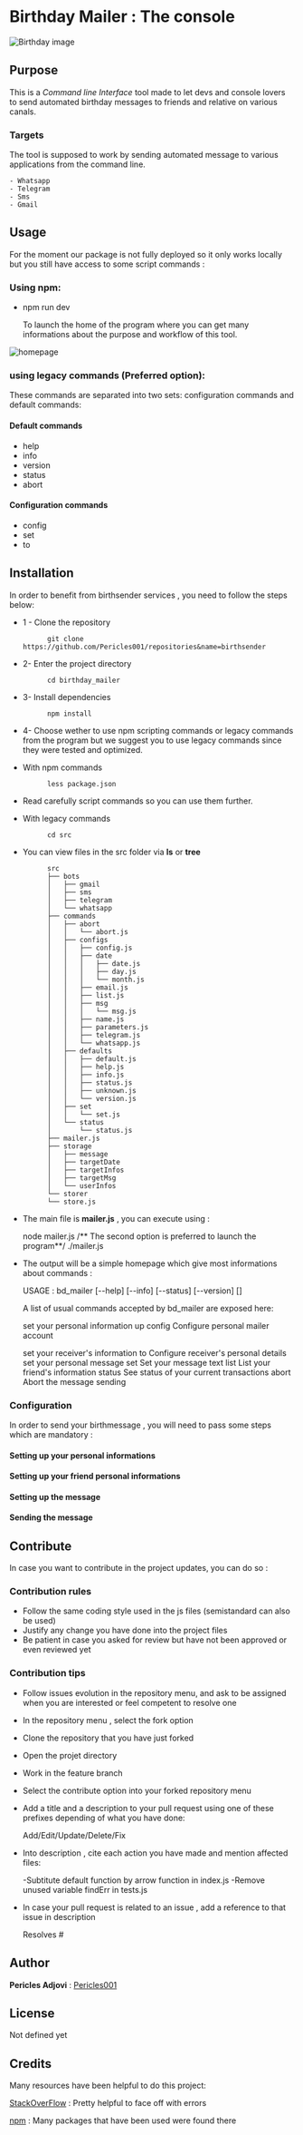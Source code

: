 # Birthday Mailer : The console

![Birthday image](https://cdn.pixabay.com/photo/2016/11/18/15/47/birthday-1835449_960_720.jpg)

## Purpose

This is a _Command line Interface_ tool made to let devs and console lovers to send automated birthday messages to
friends and relative on various canals.

### Targets

The tool is supposed to work by sending automated message to various applications from the command line.

    - Whatsapp
    - Telegram
    - Sms
    - Gmail

## Usage

For the moment our package is not fully deployed so it only works locally but you still have access to some script commands :

### Using npm:

* npm run dev

  To launch the home of the program where you can get many informations about the purpose and workflow of this tool.

![homepage](./images/0-home.png)

### using legacy commands (Preferred option):

These commands are separated into two sets: configuration commands and default commands:

#### Default commands

* help
* info
* version
* status
* abort

#### Configuration commands

* config
* set
* to

## Installation

In order to benefit from birthsender services , you need to follow the steps below:

* 1 - Clone the repository 


            git clone https://github.com/Pericles001/repositories&name=birthsender

* 2- Enter the project directory


            cd birthday_mailer


* 3- Install dependencies


            npm install

* 4- Choose wether to use npm scripting commands or legacy commands from the program but we suggest you to use legacy commands since they were tested and optimized.

- With npm commands


            less package.json

- Read carefully script commands so you can use them further.


- With legacy commands



            cd src

- You can view files in the src folder via __ls__ or __tree__


            src
            ├── bots
            │   ├── gmail
            │   ├── sms
            │   ├── telegram
            │   └── whatsapp
            ├── commands
            │   ├── abort
            │   │   └── abort.js
            │   ├── configs
            │   │   ├── config.js
            │   │   ├── date
            │   │   │   ├── date.js
            │   │   │   ├── day.js
            │   │   │   └── month.js
            │   │   ├── email.js
            │   │   ├── list.js
            │   │   ├── msg
            │   │   │   └── msg.js
            │   │   ├── name.js
            │   │   ├── parameters.js
            │   │   ├── telegram.js
            │   │   └── whatsapp.js
            │   ├── defaults
            │   │   ├── default.js
            │   │   ├── help.js
            │   │   ├── info.js
            │   │   ├── status.js
            │   │   ├── unknown.js
            │   │   └── version.js
            │   ├── set
            │   │   └── set.js
            │   └── status
            │       └── status.js
            ├── mailer.js
            ├── storage
            │   ├── message
            │   ├── targetDate
            │   ├── targetInfos
            │   ├── targetMsg
            │   └── userInfos
            └── storer
            └── store.js




- The main file is __mailer.js__ , you can execute using :


    node mailer.js
    /** The second option is preferred to launch the program**/
    ./mailer.js

- The output will be a simple homepage which give most informations about commands :


    USAGE : bd_mailer [--help] [--info] [--status] [--version] 
    <command> [<args>]

    A list of usual commands accepted by bd_mailer are exposed here:

    set your personal information up
        config 	 Configure personal mailer account

    set your receiver's information
        to 	 Configure receiver's personal details
    set your personal message
        set 	 Set your message text
        list 	 List your friend's information
        status  See status of your current transactions
        abort 	 Abort the message sending


### Configuration

In order to send your birthmessage , you will need to pass some steps which are mandatory :

#### Setting up your personal informations

#### Setting up your friend personal informations

#### Setting up the message

#### Sending the message

## Contribute

In case you want to contribute in the project updates, you can do so :

### Contribution rules

* Follow the same coding style used in the js files (semistandard can also be used)
* Justify any change you have done into the project files
* Be patient in case you asked for review but have not been approved or even reviewed yet 

### Contribution tips

* Follow issues evolution in the repository menu, and ask to be assigned when you are interested or feel competent to resolve one
* In the repository menu , select the fork option
* Clone the repository that you have just forked
* Open the projet directory
* Work in the feature branch
* Select the contribute option into your forked repository menu
* Add a title and a description to your pull request using one of these prefixes depending of what you have done:

    
    Add/Edit/Update/Delete/Fix 

* Into description , cite each action you have made and mention affected files:



    -Subtitute default function by arrow function in index.js
    -Remove unused variable findErr in tests.js

* In case your pull request is related to an issue , add a reference to that issue in description


    Resolves #<issue number> 

## Author

__Pericles Adjovi__ : [Pericles001](https://github.com/Pericles001)

## License

Not defined yet

## Credits

Many resources have been helpful to do this project:

[StackOverFlow](https://stackoverflow.com) : Pretty helpful to face off with errors

[npm](https://npm.com) : Many packages that have been used were found there
